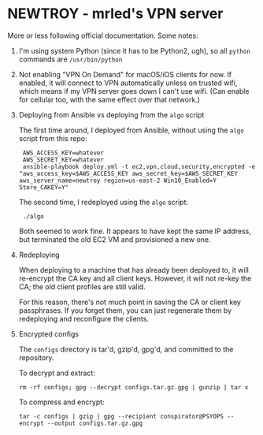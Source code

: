 # NEWTROY - mrled's VPN server

More or less following official documentation. Some notes:

1. I'm using system Python (since it has to be Python2, ugh), so all `python` commands are `/usr/bin/python`

2. Not enabling "VPN On Demand" for macOS/iOS clients for now. If enabled, it will connect to VPN automatically unless on trusted wifi, which means if my VPN server goes down I can't use wifi. (Can enable for cellular too, with the same effect over that network.)

3. Deploying from Ansible vs deploying from the `algo` script

    The first time around, I deployed from Ansible, without using the `algo` script from this repo:

        AWS_ACCESS_KEY=whatever
        AWS_SECRET_KEY=whatever
        ansible-playbook deploy.yml -t ec2,vpn,cloud,security,encrypted -e "aws_access_key=$AWS_ACCESS_KEY aws_secret_key=$AWS_SECRET_KEY aws_server_name=newtroy region=us-east-2 Win10_Enabled=Y Store_CAKEY=Y"

    The second time, I redeployed using the `algo` script:

        ./algo

    Both seemed to work fine. It appears to have kept the same IP address, but terminated the old EC2 VM and provisioned a new one.

4. Redeploying

    When deploying to a machine that has already been deployed to, it will re-encrypt the CA key and all client keys. However, it will not re-key the CA; the old client profiles are still valid.

    For this reason, there's not much point in saving the CA or client key passphrases. If you forget them, you can just regenerate them by redeploying and reconfigure the clients.

5.  Encrypted configs

    The `configs` directory is tar'd, gzip'd, gpg'd, and committed to the repository.

    To decrypt and extract:

        rm -rf configs; gpg --decrypt configs.tar.gz.gpg | gunzip | tar x

    To compress and encrypt:

        tar -c configs | gzip | gpg --recipient conspirator@PSYOPS --encrypt --output configs.tar.gz.gpg
